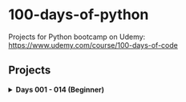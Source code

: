 # 100-days-of-python
Projects for Python bootcamp on Udemy: https://www.udemy.com/course/100-days-of-code

## Projects
<details >
<summary><b>Days 001 - 014 (Beginner)</b></summary>

1. [Band name generator](https://github.com/michelletan/100-days-of-python/tree/main/001%20-%20Band%20name%20generator)
2. [Tip calculator](https://github.com/michelletan/100-days-of-python/tree/main/002%20-%20Tip%20calculator)
3. [Treasure Island](https://github.com/michelletan/100-days-of-python/tree/main/003%20-%20Treasure%20Island)
4. [Rock Paper Scissors](https://github.com/michelletan/100-days-of-python/tree/main/004%20-%20Rock%20Paper%20Scissors)
5. [Password Generator](https://github.com/michelletan/100-days-of-python/tree/main/005%20-%20Password%20Generator)
6. [Escaping the Maze](https://github.com/michelletan/100-days-of-python/tree/main/006%20-%20Escaping%20the%20Maze)
7. [Hangman](https://github.com/michelletan/100-days-of-python/tree/main/007%20-%20Hangman)
8. [Caesar Cipher](https://github.com/michelletan/100-days-of-python/tree/main/008%20-%20Caesar%20Cipher)
9. [Secret Auction](https://github.com/michelletan/100-days-of-python/tree/main/009%20-%20Secret%20Auction)
</details>
